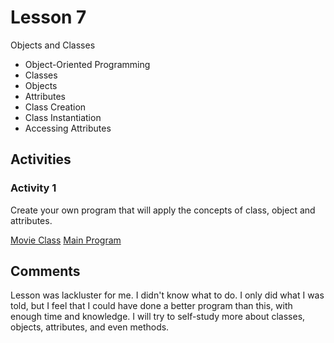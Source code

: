 # Lesson 7

Objects and Classes

- Object-Oriented Programming
- Classes
- Objects
- Attributes
- Class Creation
- Class Instantiation
- Accessing Attributes

## Activities

### Activity 1

Create your own program that will apply the concepts of class, object and attributes.

[Movie Class](/src/lesson7/Movie.java)
[Main Program](/src/lesson7/MovieList.java)

## Comments

Lesson was lackluster for me. I didn't know what to do.
I only did what I was told, but I feel that I could have done a better program than this, with enough time and knowledge. I will try to self-study more about classes, objects, attributes, and even methods.
